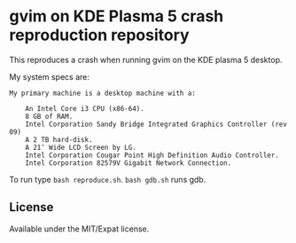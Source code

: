 # gvim on KDE Plasma 5 crash reproduction repository

This reproduces a crash when running gvim on the KDE plasma 5 desktop.

My system specs are:

```
My primary machine is a desktop machine with a:

    An Intel Core i3 CPU (x86-64).
    8 GB of RAM.
    Intel Corporation Sandy Bridge Integrated Graphics Controller (rev 09)
    A 2 TB hard-disk.
    A 21″ Wide LCD Screen by LG.
    Intel Corporation Cougar Point High Definition Audio Controller.
    Intel Corporation 82579V Gigabit Network Connection.
```

To run type `bash reproduce.sh`. `bash gdb.sh` runs gdb.

## License

Available under the MIT/Expat license.
